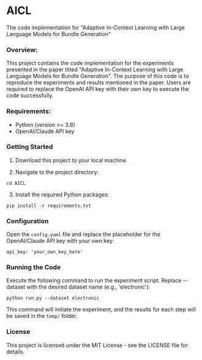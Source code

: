 # AICL
The code implementation for "Adaptive In-Context Learning with Large Language Models for Bundle Generation"

### Overview:
This project contains the code implementation for the experiments presented in the paper titled "Adaptive In-Context Learning with Large Language Models for Bundle Generation". The purpose of this code is to reproduce the experiments and results mentioned in the paper. Users are required to replace the OpenAI API key with their own key to execute the code successfully.


### Requirements:
- Python (version >= 3.8)
- OpenAI/Claude API key 

### Getting Started

1. Download this project to your local machine.

2. Navigate to the project directory:
```
cd AICL
```

3. Install the required Python packages:
```
pip install -r requirements.txt
```

### Configuration

Open the `config.yaml` file and replace the placeholder for the OpenAI/Claude API key with your own key:
```
api_key: 'your_own_key_here'
```


### Running the Code

Execute the following command to run the experiment script. Replace --dataset with the desired dataset name (e.g., 'electronic'):

```
python run.py --dataset electronic
```
This command will initiate the experiment, and the results for each step will be saved in the `temp/` folder.

<!-- ### Cite

Please cite the following papers if you use **our code** in a research paper:

```
@inproceedings{sun2022revisiting,
  title={Revisiting Bundle Recommendation: Datasets, Tasks, Challenges and Opportunities for Intent-Aware Product Bundling},
  author={Sun, Zhu and Yang, Jie and Feng, Kaidong and Fang, Hui and Qu, Xinghua and Ong, Yew Soon},
  booktitle={Proceedings of the 45th International ACM SIGIR Conference on Research and Development in Information Retrieval},
  year={2022}
}

@article{sun2024revisiting,
  title={Revisiting Bundle Recommendation for Intent-aware Product Bundling},
  author={Sun, Zhu and Feng, Kaidong and Yang, Jie and Fang, Hui and Qu, Xinghua and Ong, Yew-Soon and Liu, Wenyuan},
  journal={ACM Transactions on Recommender Systems},
  year={2024},
  publisher={ACM New York, NY}
}
``` -->


### License

This project is licensed under the MIT License - see the LICENSE file for details.


